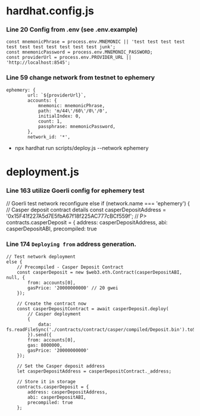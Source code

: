 


# hardhat.config.js


### Line 20 Config from .env (see .env.example)

```
const mnemonicPhrase = process.env.MNEMONIC || 'test test test test test test test test test test test junk';
const mnemonicPassword = process.env.MNEMONIC_PASSWORD;
const providerUrl = process.env.PROVIDER_URL || 'http://localhost:8545';
```

### Line 59  change network from testnet to ephemery
    ephemery: {
            url: `${providerUrl}`,
            accounts: {
                mnemonic: mnemonicPhrase,
                path: 'm/44\'/60\'/0\'/0',
                initialIndex: 0,
                count: 1,
                passphrase: mnemonicPassword,
            },
            network_id: '*',

- npx hardhat run scripts/deploy.js --network ephemery

# deployment.js

### Line 163 utilize Goerli config for ephemery test

 // Goerli test network reconfigure
    else if (network.name === 'ephemery') {
        // Casper deposit contract details
        const casperDepositAddress = '0x15F41f227A5d7E5fbA67f18f225AC777cBCf559f';       // P>        
        contracts.casperDeposit = {
            address: casperDepositAddress,
            abi: casperDepositABI,
            precompiled: true

### Line 174 `Deploying from` address generation.

    // Test network deployment
    else {
        // Precompiled - Casper Deposit Contract
        const casperDeposit = new $web3.eth.Contract(casperDepositABI, null, {
            from: accounts[0],
            gasPrice: '20000000000' // 20 gwei
        });

        // Create the contract now
        const casperDepositContract = await casperDeposit.deploy(
            // Casper deployment
            {
                data: fs.readFileSync('./contracts/contract/casper/compiled/Deposit.bin').toString()
            }).send({
            from: accounts[0],
            gas: 8000000,
            gasPrice: '20000000000'
        });

        // Set the Casper deposit address
        let casperDepositAddress = casperDepositContract._address;

        // Store it in storage
        contracts.casperDeposit = {
            address: casperDepositAddress,
            abi: casperDepositABI,
            precompiled: true
        };
